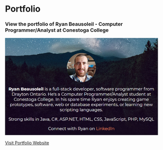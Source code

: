 # Portfolio
### View the portfolio of Ryan Beausoleil - Computer Programmer/Analyst at Conestoga College
![Ryan Beausoleil Portfolio](https://github.com/RyanTimothy/portfolio/blob/master/images/readme-graphic.png)

[Visit Portfolio Website](https://ryanbeausoleil.github.io/portfolio/)
